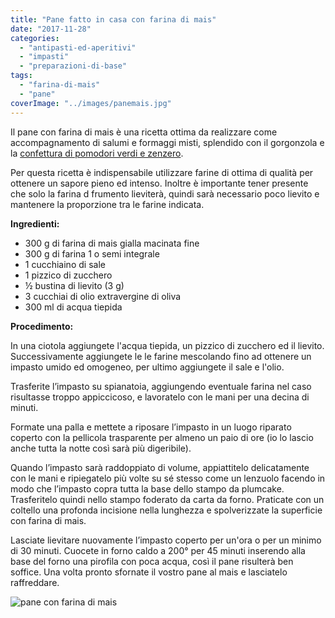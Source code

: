 ```yaml
---
title: "Pane fatto in casa con farina di mais"
date: "2017-11-28"
categories: 
  - "antipasti-ed-aperitivi"
  - "impasti"
  - "preparazioni-di-base"
tags: 
  - "farina-di-mais"
  - "pane"
coverImage: "../images/panemais.jpg"
---
```


Il pane con farina di mais è una ricetta ottima da realizzare come accompagnamento di salumi e formaggi misti, splendido con il gorgonzola e la [confettura di pomodori verdi e zenzero](https://cucinadalnord.it/confettura-pomodori-verdi/).

Per questa ricetta è indispensabile utilizzare farine di ottima di qualità per ottenere un sapore pieno ed intenso. Inoltre è importante tener presente che solo la farina d frumento lieviterà, quindi sarà necessario poco lievito e mantenere la proporzione tra le farine indicata.

**Ingredienti:**

- 300 g di farina di mais gialla macinata fine
- 300 g di farina 1 o semi integrale
- 1 cucchiaino di sale
- 1 pizzico di zucchero
- ½ bustina di lievito (3 g)
- 3 cucchiai di olio extravergine di oliva
- 300 ml di acqua tiepida

**Procedimento:**

In una ciotola aggiungete l'acqua tiepida, un pizzico di zucchero ed il lievito. Successivamente aggiungete le le farine mescolando fino ad ottenere un impasto umido ed omogeneo, per ultimo aggiungete il sale e l'olio.

Trasferite l’impasto su spianatoia, aggiungendo eventuale farina nel caso risultasse troppo appiccicoso, e lavoratelo con le mani per una decina di minuti.

Formate una palla e mettete a riposare l’impasto in un luogo riparato coperto con la pellicola trasparente per almeno un paio di ore (io lo lascio anche tutta la notte così sarà più digeribile).

Quando l’impasto sarà raddoppiato di volume, appiattitelo delicatamente con le mani e ripiegatelo più volte su sé stesso come un lenzuolo facendo in modo che l’impasto copra tutta la base dello stampo da plumcake. Trasferitelo quindi nello stampo foderato da carta da forno. Praticate con un coltello una profonda incisione nella lunghezza e spolverizzate la superficie con farina di mais.

Lasciate lievitare nuovamente l’impasto coperto per un'ora o per un minimo di 30 minuti. Cuocete in forno caldo a 200° per 45 minuti inserendo alla base del forno una pirofila con poca acqua, così il pane risulterà ben soffice. Una volta pronto sfornate il vostro pane al mais e lasciatelo raffreddare.

![pane con farina di mais](https://cucinadalnord.it/wp-content/uploads/2017/11/panemais1.jpg)
